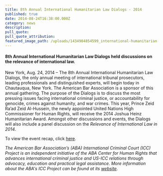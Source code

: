 ```yaml
---
title: 8th Annual International Humanitarian Law Dialogs - 2014
published: true
date: 2014-08-24T16:38:00.000Z
category: news
description:
pull_quote:
pull_quote_attribution:
featured_image_path: /uploads/1434904854599_international-humanitarian-law-dialogues-1496.jpg
---
```



#### 8th Annual International Humanitarian Law Dialogs held discussions on the relevance of international law.

New York, Aug. 24, 2014 – The 8th Annual International Humanitarian Law Dialogs, the only annual meeting of international tribunal prosecutors, leading professionals and distinguished experts, will begin today in Chautauqua, New York. The American Bar Association is a sponsor of this annual gathering. The purpose of the Dialogs is to discuss the most pressing issues facing international criminal justice, or accountability for genocide, crimes against humanity, and war crimes. This year, Prince Zeid Ra’ad Zeid Al-Hussein, the newly appointed United Nations High Commissioner for Human Rights, will receive the 2014 Joshua Heinz Humanitarian Award. Amongst other discussions and events, the Dialogs will also include a panel discussion on the *Relevance of International Law in 2014*.

To view the event recap, click [here](https://www.international-criminal-justice-today.org/events/8th-annual-international-humanitarian-law-dialogs-2014/).

*The American Bar Association’s (ABA) International Criminal Court (ICC) Project is an independent initiative of the ABA Center for Human Rights that advances international criminal justice and US-ICC relations through advocacy, education and practical legal assistance. More information about the ABA's ICC Project can be found at its [website](http://www.aba-icc.org/).*